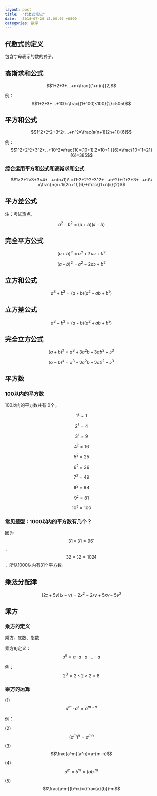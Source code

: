 ```yaml
---
layout: post
title:  "代数式笔记"
date:   2018-07-28 12:00:00 +0800
categories: 数学
---
```


## 代数式的定义

包含字母表示的数的式子。

## 高斯求和公式

$$1+2+3+...+n=\frac{(1+n)n}{2}$$

例：$$1+2+3+...+100=\frac{(1+100)×100}{2}=5050$$

## 平方和公式

$$1^2+2^2+3^2+...+n^2=\frac{n(n+1)(2n+1)}{6}$$

例：$$1^2+2^2+3^2+...+10^2=\frac{10×(10+1)(2×10+1)}{6}=\frac{10×11×21}{6}=385$$

### 综合运用平方和公式和高斯求和公式

$$1×2+2×3+3×4+...+n(n+1)\\
=(1^2+2^2+3^2+...+n^2)+(1+2+3+...+n)\\
=\frac{n(n+1)(2n+1)}{6}+\frac{(1+n)n}{2}$$

## 平方差公式

注：考试热点。

$$a^2-b^2=(a+b)(a-b)$$

## 完全平方公式

$$(a+b)^2=a^2+2ab+b^2$$

$$(a-b)^2=a^2-2ab+b^2$$

## 立方和公式

$$a^3+b^3=(a+b)(a^2-ab+b^2)$$

## 立方差公式

$$a^3-b^3=(a-b)(a^2+ab+b^2)$$

## 完全立方公式

$$(a+b)^3=a^3+3a^2b+3ab^2+b^3$$

$$(a-b)^3=a^3-3a^2b+3ab^2-b^3$$


## 平方数

### 100以内的平方数

100以内的平方数共有10个。

$$1^2=1$$

$$2^2=4$$

$$3^2=9$$

$$4^2=16$$

$$5^2=25$$

$$6^2=36$$

$$7^2=49$$

$$8^2=64$$

$$9^2=81$$

$$10^2=100$$

### 常见题型：1000以内的平方数有几个？

因为$$31×31=961$$，$$32×32=1024$$，所以1000以内有31个平方数。


## 乘法分配律

$$(2x+5y)(x-y)
=2x^2-2xy+5xy-5y^2$$

## 乘方

### 乘方的定义

乘方、底数、指数

乘方的定义：$$a^n=a·a·a·...·a$$

例：$$2^3=2×2×2=8$$

### 乘方的运算

(1) $$a^m·a^n=a^{m+n}$$

例：

(2) $$(a^m)^n=a^{mn}$$

(3) $$\frac{a^m}{a^n}=a^{m-n}$$

(4) $$a^m×b^m=(ab)^m$$

(5) $$\frac{a^m}{b^m}=(\frac{a}{b})^m$$
